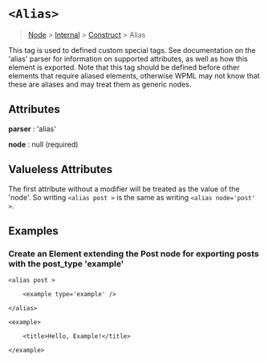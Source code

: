 # `<Alias>`

> [Node](./node.md) > [Internal]() > [Construct]() > Alias

This tag is used to defined custom special tags. See documentation on the 'alias' parser for information on supported attributes, as well as how this element is exported. Note that this tag should be defined before other elements that require aliased elements, otherwise WPML may not know that these are aliases and may treat them as generic nodes.

## Attributes

**parser** : 'alias'

**node** : null (required)

## Valueless Attributes

The first attribute without a modifier will be treated as the value of the 'node'. So writing `<alias post >` is the same as writing `<alias node='post' >`.

## Examples

### Create an Element extending the Post node for exporting posts with the post_type 'example'

```
<alias post >

    <example type='example' />

</alias>

<example>

    <title>Hello, Example!</title>

</example>
```